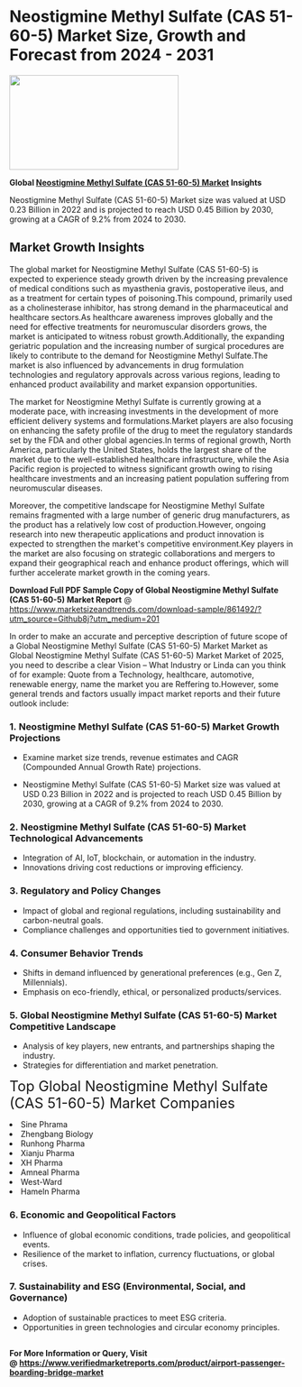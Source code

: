 <H1>Neostigmine Methyl Sulfate (CAS 51-60-5) Market Size, Growth and Forecast from 2024 - 2031</H1><img class="aligncenter size-medium wp-image-584254" src="https://thirdeyenews.in/wp-content/uploads/2024/09/Global-Market-Research-300x168.jpeg" alt="" width="300" height="168" /><p><strong>Global&nbsp;<a href="https://www.marketsizeandtrends.com/download-sample/861492/?utm_source=Github8j?utm_medium=201">Neostigmine Methyl Sulfate (CAS 51-60-5) Market</a> Insights</strong></p><p>Neostigmine Methyl Sulfate (CAS 51-60-5) Market size was valued at USD 0.23 Billion in 2022 and is projected to reach USD 0.45 Billion by 2030, growing at a CAGR of 9.2% from 2024 to 2030.</p><p><h2>Market Growth Insights</h2> <p>The global market for Neostigmine Methyl Sulfate (CAS 51-60-5) is expected to experience steady growth driven by the increasing prevalence of medical conditions such as myasthenia gravis, postoperative ileus, and as a treatment for certain types of poisoning.This compound, primarily used as a cholinesterase inhibitor, has strong demand in the pharmaceutical and healthcare sectors.As healthcare awareness improves globally and the need for effective treatments for neuromuscular disorders grows, the market is anticipated to witness robust growth.Additionally, the expanding geriatric population and the increasing number of surgical procedures are likely to contribute to the demand for Neostigmine Methyl Sulfate.The market is also influenced by advancements in drug formulation technologies and regulatory approvals across various regions, leading to enhanced product availability and market expansion opportunities.</p> <p>The market for Neostigmine Methyl Sulfate is currently growing at a moderate pace, with increasing investments in the development of more efficient delivery systems and formulations.Market players are also focusing on enhancing the safety profile of the drug to meet the regulatory standards set by the FDA and other global agencies.In terms of regional growth, North America, particularly the United States, holds the largest share of the market due to the well-established healthcare infrastructure, while the Asia Pacific region is projected to witness significant growth owing to rising healthcare investments and an increasing patient population suffering from neuromuscular diseases.</p> <p>Moreover, the competitive landscape for Neostigmine Methyl Sulfate remains fragmented with a large number of generic drug manufacturers, as the product has a relatively low cost of production.However, ongoing research into new therapeutic applications and product innovation is expected to strengthen the market's competitive environment.Key players in the market are also focusing on strategic collaborations and mergers to expand their geographical reach and enhance product offerings, which will further accelerate market growth in the coming years.</p> <p><span class=""><strong>Download Full PDF Sample Copy of Global Neostigmine Methyl Sulfate (CAS 51-60-5) Market Report</strong> @ <a href="https://www.marketsizeandtrends.com/download-sample/861492/?utm_source=Github8j?utm_medium=201" target="_blank">https://www.marketsizeandtrends.com/download-sample/861492/?utm_source=Github8j?utm_medium=201</a></span></p><p>In order to make an accurate and perceptive description of future scope of a Global&nbsp;Neostigmine Methyl Sulfate (CAS 51-60-5) Market Market as Global&nbsp;Neostigmine Methyl Sulfate (CAS 51-60-5) Market Market of 2025, you need to describe a clear Vision &ndash; What Industry or Linda can you think of for example: Quote from a Technology, healthcare, automotive, renewable energy, name the market you are Reffering to.However, some general trends and factors usually impact market reports and their future outlook include:</p><h3>1.&nbsp;<strong>Neostigmine Methyl Sulfate (CAS 51-60-5) Market Growth Projections</strong></h3><ul><li>Examine market size trends, revenue estimates and CAGR (Compounded Annual Growth Rate) projections.</li><li><p>Neostigmine Methyl Sulfate (CAS 51-60-5) Market size was valued at USD 0.23 Billion in 2022 and is projected to reach USD 0.45 Billion by 2030, growing at a CAGR of 9.2% from 2024 to 2030.</p></li></ul><h3>2.&nbsp;<strong>Neostigmine Methyl Sulfate (CAS 51-60-5) Market Technological Advancements</strong></h3><ul><li>Integration of AI, IoT, blockchain, or automation in the industry.</li><li>Innovations driving cost reductions or improving efficiency.</li></ul><h3>3.&nbsp;<strong>Regulatory and Policy Changes</strong></h3><ul><li>Impact of global and regional regulations, including sustainability and carbon-neutral goals.</li><li>Compliance challenges and opportunities tied to government initiatives.</li></ul><h3>4.&nbsp;<strong>Consumer Behavior Trends</strong></h3><ul><li>Shifts in demand influenced by generational preferences (e.g., Gen Z, Millennials).</li><li>Emphasis on eco-friendly, ethical, or personalized products/services.</li></ul><h3>5.&nbsp;<strong>Global Neostigmine Methyl Sulfate (CAS 51-60-5) Market Competitive Landscape</strong></h3><ul><li>Analysis of key players, new entrants, and partnerships shaping the industry.</li><li>Strategies for differentiation and market penetration.</li></ul><p data-pm-slice="1 1 []"><span style="color: inherit; font-family: inherit; font-size: 25px;">Top Global Neostigmine Methyl Sulfate (CAS 51-60-5) Market Companies</span></p><div class="" data-test-id=""><p><li>Sine Phrama</li><li> Zhengbang Biology</li><li> Runhong Pharma</li><li> Xianju Pharma</li><li> XH Pharma</li><li> Amneal Pharma</li><li> West-Ward</li><li> Hameln Pharma</li></p></div><h3>6.&nbsp;<strong>Economic and Geopolitical Factors</strong></h3><ul><li>Influence of global economic conditions, trade policies, and geopolitical events.</li><li>Resilience of the market to inflation, currency fluctuations, or global crises.</li></ul><h3>7.&nbsp;<strong>Sustainability and ESG (Environmental, Social, and Governance)</strong></h3><ul><li>Adoption of sustainable practices to meet ESG criteria.</li><li>Opportunities in green technologies and circular economy principles.</li></ul><h2><strong style="font-size: 14px;">For More Information or Query, Visit @&nbsp;</strong><a style="background-color: #ffffff; font-size: 14px;" href="https://www.marketsizeandtrends.com/report/neostigmine-methyl-sulfate-cas-51-60-5-market/" target="_blank">https://www.verifiedmarketreports.com/product/airport-passenger-boarding-bridge-market</a></h2>